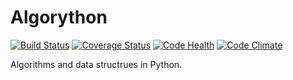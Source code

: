 # Algorython

[![Build Status](https://travis-ci.org/account-login/algorython.svg?branch=master)](https://travis-ci.org/account-login/algorython)
[![Coverage Status](https://coveralls.io/repos/github/account-login/algorython/badge.svg?branch=master)](https://coveralls.io/github/account-login/algorython?branch=master)
[![Code Health](https://landscape.io/github/account-login/algorython/master/landscape.svg?style=flat)](https://landscape.io/github/account-login/algorython/master)
[![Code Climate](https://codeclimate.com/github/account-login/algorython/badges/gpa.svg)](https://codeclimate.com/github/account-login/algorython)

Algorithms and data structrues in Python.
